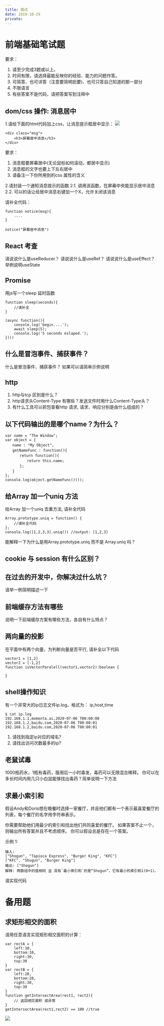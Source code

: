 ```yaml
---
title: 面试
date: 2019-10-29
private: 
---
```

# 前端基础笔试题
要求：
1. 请至少完成3题或以上。 
2. 时间有限，请选择最能反映你的经验、能力的问题作答。
3. 可简答、也可详答（注意要简明扼要)、也可只答自己知道的那一部分
4. 不限语言
5. 有些答案不是代码，请把答案写到注释中

## dom/css 操作: 消息居中
1.请给下面的html代码加上css，让消息提示框居中显示：
![](/img/news/js-interview-css-center.png)

    <div class="msg">
        <h3>屏幕居中消息</h3>
    </div>

要求：
1. 消息框要屏幕居中(无论鼠标如何滚动，都居中显示)
2. 消息框的文字也要上下左右居中
3. 请备注一下你所用到的css 属性的含义

2.请封装一个通知消息提示的函数
2.1. 调用该函数，在屏幕中央能显示居中消息
2.2. 可以的话让给居中消息右键加一个X，允许关闭该消息

请补全代码：

    function notice(msg){
        ....
    }

    notice("屏幕居中消息")

## React 考查
请说说什么是useReducer？
请说说什么是useRef？
请说说什么是useEffect？
举例说明useState

## Promise 
用js写一个sleep 延时函数

    function sleep(seconds){
        //请补全
    }

    (async function(){
        console.log('begin....');
        await sleep(5);
        console.log('5 seconds eslaped.');
    })()

## 什么是冒泡事件、捕获事件？
什么是冒泡事件、捕获事件？
如果可以请简单示例说明

## http
1. http与tcp 区别是什么？
2. http请求头Content-Type 有哪些？发送文件时用什么Content-Type头？
1. 有什么工具可以抓包查看http 请求, 请求、响应分别是由什么组成的？

## 以下代码输出的是哪个name？为什么？
    var name = "The Window";
    var object = {
    　　name : "My Object",
    　　getNameFunc : function(){
    　　　　return function(){
    　　　　　　return this.name;
    　　　　};
    　　}
    };
    console.log(object.getNameFunc()());

## 给Array 加一个uniq 方法
给Array 加一个uniq 去重方法, 请补全代码

    Array.prototype.uniq = function() {
        //请补全代码
    };
    console.log([1,2,3,3].uniq()) //output: [1,2,3]

能解释一下为什么是用Array.prototype.uniq 而不是 Array.uniq 吗？

## cookie 与 session 有什么区别？

## 在过去的开发中，你解决过什么坑？
请举一例简明描述一下

## 前端缓存方法有哪些
说明一下前端缓存方案有哪些方法，各自有什么特点？

## 两向量的投影
在平面中有两个向量，为判断向量是否平行, 请补全以下代码

    vector1 = [1,2]
    vector2 = [-1,2]
    function isVectorParalell(vector1,vector2):boolean {

    }

## shell操作知识
有一个非常大的ip日志文件ip.log，格式为： ip,host,time

    $ cat ip.log
    192.168.1.1,momenta.ai,2020-07-06 T00:00:00
    192.168.1.2,baidu.com,2020-07-06 T00:00:01
    192.168.1.2,baidu.com,2020-07-06 T00:00:01

1. 请找到指定ip对应的域名?
2. 请找出访问次数最多的ip?

## 老鼠试毒
1000瓶药水，1瓶有毒药，服用后一小时毒发，毒药可以无限混合稀释。
你可以在多长时间内用几只小白鼠能够找出毒药？简单说明一下方法

## 求最小索引和
假设Andy和Doris想在晚餐时选择一家餐厅，并且他们都有一个表示最喜爱餐厅的列表，每个餐厅的名字用字符串表示。

你需要帮助他们用最少的索引和找出他们共同喜爱的餐厅。 如果答案不止一个，则输出所有答案并且不考虑顺序。 你可以假设总是存在一个答案。

示例 1:

    输入:
    ["Shogun", "Tapioca Express", "Burger King", "KFC"]
    ["KFC", "Shogun", "Burger King"]
    输出: ["Shogun"]
    解释: 两数组中的值相同 且 具有`最小索引和`的是“Shogun”，它有最小的索引和1(0+1)。

请实现代码

# 备用题
## 求矩形相交的面积
请用任意语言实现矩形相交面积的计算：

    var rectA = {
        left:10, 
        bottom:10, 
        right:30, 
        top:30
    }
    var rectB = {
        left:20, 
        bottom:20, 
        right:30, 
        top:30
    }
    function getIntersectArea(rect1, rect2){
        // 返回相交面积 或异常
    }
    getIntersectArea(rect1,rect2) == 100 //true

![](/img/news/interview-js.png)
